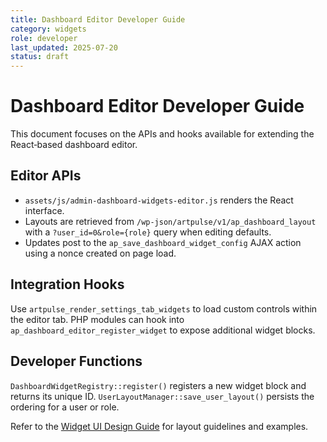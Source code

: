 ```yaml
---
title: Dashboard Editor Developer Guide
category: widgets
role: developer
last_updated: 2025-07-20
status: draft
---
```


# Dashboard Editor Developer Guide

This document focuses on the APIs and hooks available for extending the React‑based dashboard editor.

## Editor APIs

- `assets/js/admin-dashboard-widgets-editor.js` renders the React interface.
- Layouts are retrieved from `/wp-json/artpulse/v1/ap_dashboard_layout` with a `?user_id=0&role={role}` query when editing defaults.
- Updates post to the `ap_save_dashboard_widget_config` AJAX action using a nonce created on page load.

## Integration Hooks

Use `artpulse_render_settings_tab_widgets` to load custom controls within the editor tab. PHP modules can hook into `ap_dashboard_editor_register_widget` to expose additional widget blocks.

## Developer Functions

`DashboardWidgetRegistry::register()` registers a new widget block and returns its unique ID. `UserLayoutManager::save_user_layout()` persists the ordering for a user or role.

Refer to the [Widget UI Design Guide](ui/widget-ui-design-guide.md) for layout guidelines and examples.
